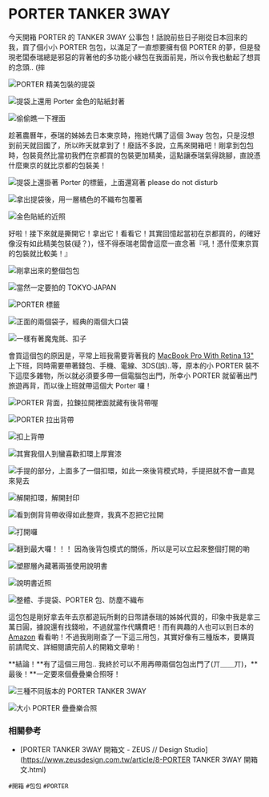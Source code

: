 # PORTER TANKER 3WAY

今天開箱 PORTER 的 TANKER 3WAY 公事包！話說前些日子剛從日本回來的我，買了個小小 PORTER 包包，以滿足了一直想要擁有個 PORTER 的夢，但是發現老闆泰瑞總是邪惡的背著他的多功能小綠包在我面前晃，所以令我也動起了想買的念頭.. (摔

![PORTER 精美包裝的提袋](img/001.jpg)

![提袋上還用 Porter 金色的貼紙封著](img/002.jpg)

![偷偷瞧一下裡面](img/003.jpg)

趁著農曆年，泰瑞的姊姊去日本東京時，拖她代購了這個 3way 包包，只是沒想到前天就回國了，所以昨天就拿到了！廢話不多說，立馬來開箱吧！剛拿到包包時，包裝竟然比當初我們在京都買的包裝更加精美，這點讓泰瑞氣得跳腳，直說憑什麼東京的就比京都的包裝美！

![提袋上還掛著 Porter 的標籤，上面還寫著 please do not disturb](img/004.jpg)

![拿出提袋後，用一層橘色的不織布包覆著](img/005.jpg)

![金色貼紙的近照](img/006.jpg)

好啦！接下來就是撕開它！拿出它！看看它！其實回憶起當初在京都買的，的確好像沒有如此精美包裝(疑？)，怪不得泰瑞老闆會這麼一直念著『吼！憑什麼東京買的包裝就比較美！』

![剛拿出來的整個包包](img/007.jpg)

![當然一定要拍的 TOKYO·JAPAN](img/008.jpg)

![PORTER 標籤](img/009.jpg)

![正面的兩個袋子，經典的兩個大口袋](img/010.jpg)

![一樣有著魔鬼氈、扣子](img/011.jpg)

會買這個包的原因是，平常上班我需要背著我的 [MacBook Pro With Retina 13"](http://www.apple.com/tw/macbook-pro/) 上下班，同時需要帶著錢包、手機、電線、3DS(誤)..等，原本的小 PORTER 裝不下這麼多雜物，所以就必須要多帶一個電腦包出門，所幸小 PORTER 就留著出門旅遊再背，而以後上班就帶這個大 Porter 囉！

![PORTER 背面，拉鍊拉開裡面就藏有後背帶喔](img/012.jpg)

![PORTER 拉出背帶](img/013.jpg)

![扣上背帶](img/014.jpg)

![其實我個人到蠻喜歡扣環上厚實漆](img/015.jpg)

![手提的部分，上面多了一個扣環，如此一來後背模式時，手提把就不會一直晃來晃去](img/016.jpg)

![解開扣環，解開封印](img/017.jpg)

![看到側背背帶收得如此整齊，我真不忍把它拉開](img/018.jpg)

![打開囉](img/019.jpg)

![翻到最大囉！！！ 因為後背包模式的關係，所以是可以立起來整個打開的喲](img/020.jpg)

![塑膠層內藏著兩張使用說明書](img/021.jpg)

![說明書近照](img/022.jpg)

![整體、手提袋、PORTER 包、防塵不織布](img/023.jpg)

這包包是剛好拿去年去京都遊玩所剩的日幣請泰瑞的姊姊代買的，印象中我是拿三萬日圓，據說還有找錢啦，不過就當作代購費吧！而有興趣的人也可以到日本的 [Amazon](http://www.amazon.co.jp/%E3%83%9D%E3%83%BC%E3%82%BF%E3%83%BC-PORTER-%E3%83%96%E3%83%AA%E3%83%BC%E3%83%95%E3%82%B1%E3%83%BC%E3%82%B9-%E3%83%93%E3%82%B8%E3%83%8D%E3%82%B9%E3%83%90%E3%83%83%E3%82%B0%EF%BC%88b4%E5%AF%BE%E5%BF%9C%EF%BC%89-622-09308/dp/B008DNGETW) 看看喲！不過我剛剛查了一下這三用包，其實好像有三種版本，要購買前請爬文、詳細閱讀完前人的開箱文章喲！

**結論！**有了這個三用包.. 我終於可以不用再帶兩個包包出門了(丌＿＿丌)，**最後！**一定要來個疊疊樂合照呀！

![三種不同版本的 PORTER TANKER 3WAY](img/024.jpg)

![大小 PORTER 疊疊樂合照](img/025.jpg)

### 相關參考
* [PORTER TANKER 3WAY 開箱文 - ZEUS // Design Studio](https://www.zeusdesign.com.tw/article/8-PORTER TANKER 3WAY 開箱文.html)

`#開箱` `#包包` `#PORTER`

